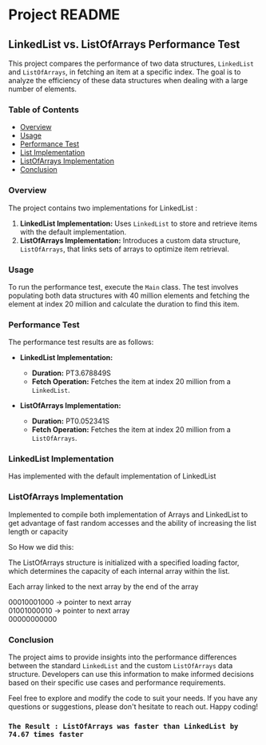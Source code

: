 # Project README

## LinkedList vs. ListOfArrays Performance Test

This project compares the performance of two data structures, `LinkedList` and `ListOfArrays`, in fetching an item at a specific index. The goal is to analyze the efficiency of these data structures when dealing with a large number of elements.

### Table of Contents

- [Overview](#overview)
- [Usage](#usage)
- [Performance Test](#performance-test)
- [List Implementation](#LinkedList-implementation)
- [ListOfArrays Implementation](#listofarrays-implementation)
- [Conclusion](#conclusion)

### Overview

The project contains two implementations for LinkedList :
1. **LinkedList Implementation:** Uses `LinkedList` to store and retrieve items with the default implementation.
2. **ListOfArrays Implementation:** Introduces a custom data structure, `ListOfArrays`, that links sets of arrays to optimize item retrieval.

### Usage

To run the performance test, execute the `Main` class. The test involves populating both data structures with 40 million elements and fetching the element at index 20 million and calculate the duration to find this item.

### Performance Test

The performance test results are as follows:

- **LinkedList Implementation:**
    - **Duration:** PT3.678849S
    - **Fetch Operation:** Fetches the item at index 20 million from a `LinkedList`.

- **ListOfArrays Implementation:**
    - **Duration:** PT0.052341S
    - **Fetch Operation:** Fetches the item at index 20 million from a `ListOfArrays`.

### LinkedList Implementation

Has implemented with the  default implementation of LinkedList

### ListOfArrays Implementation

Implemented to compile both implementation of Arrays and LinkedList to get advantage of fast random accesses and the ability of increasing the list length or capacity

So How we did this:

The ListOfArrays structure is initialized with a specified loading factor, which determines the capacity of each internal array within the list.

Each array linked to the next array by the end of the array

00010001000 -> pointer to next array  
01001000010 -> pointer to next array  
00000000000
  
### Conclusion

The project aims to provide insights into the performance differences between the standard `LinkedList` and the custom `ListOfArrays` data structure. Developers can use this information to make informed decisions based on their specific use cases and performance requirements.

Feel free to explore and modify the code to suit your needs. If you have any questions or suggestions, please don't hesitate to reach out. Happy coding!

### `The Result : ListOfArrays was faster than LinkedList by 74.67 times faster`